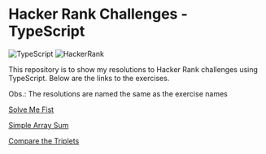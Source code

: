 # Hacker Rank Challenges - TypeScript

![TypeScript](https://img.shields.io/badge/-TypeScript-333333?style=flat&logo=typescript)
![HackerRank](https://img.shields.io/badge/-HackerRank-333333?style=flat&logo=hackerrank)

This repository is to show my resolutions to Hacker Rank challenges using TypeScript. Below are the links to the exercises.

Obs.: The resolutions are named the same as the exercise names

[Solve Me Fist](https://www.hackerrank.com/challenges/solve-me-first/problem?isFullScreen=true)

[Simple Array Sum](https://www.hackerrank.com/challenges/simple-array-sum/problem?isFullScreen=true)

[Compare the Triplets](https://www.hackerrank.com/challenges/compare-the-triplets/problem?isFullScreen=true)
